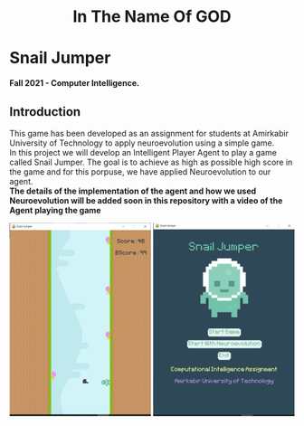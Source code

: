 <div align="center">
  <h1> In The Name Of GOD </h1>
  </div>

# Snail Jumper
<!-- **Neuroevolution game assignment.**   -->
**Fall 2021 - Computer Intelligence.**  

## Introduction

This game has been developed as an assignment for students at Amirkabir University of Technology to apply neuroevolution using a simple game.\
In this project we will develop an Intelligent Player Agent to play a game called Snail Jumper.
The goal is to achieve as high as possible high score in the game and for this porpuse, we have applied Neuroevolution to our agent.\
**The details of the implementation of the agent and how we used Neuroevolution will be added soon in this repository with a video of the Agent playing the
game**

![Snail Jumber](SnailJumper.png)
